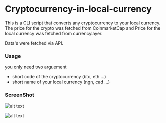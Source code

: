 # Cryptocurrency-in-local-currency
This is a CLI script that converts any cryptocurrency to your local currency.
The price for the crypto was fetched from CoinmarketCap and Price for the local currency was fetched from currencylayer.

Data's were fetched via API.

### Usage
you only need two arguement 
 - short code of the cryptocurrency (btc, eth ...)
 - short name of your local currency (ngn, cad ...)
 
 ### ScreenShot
 
![alt text](https://i.imgur.com/TiIgJEf.png)

![alt text](https://i.imgur.com/hJZCOJt.png)

